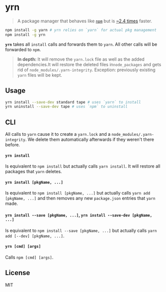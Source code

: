 # yrn

> A package manager that behaves like [`npm`](https://docs.npmjs.com/cli/npm) but is [~2.4 times](https://github.com/pguth/yrn/issues/12) faster.

```bash
npm install -g yarn # yrn relies on `yarn` for actual pkg management
npm install -g yrn
```

**`yrn`** takes all `install` calls and forwards them to `yarn`. All other calls will be forwarded to `npm`.

> **In depth:**  It will remove the `yarn.lock` file as well as the added dependencies.It will restore the deleted files in`node_packages` and gets rid of `node_modules/.yarn-integrity`. Exception: previously existing `yarn` files will be kept.

## Usage

```bash
yrn install --save-dev standard tape # uses `yarn` to install
yrn uninstall --save-dev tape # uses `npm` to uninstall
```

## CLI

All calls to `yarn` cause it to create a `yarn.lock` and a `node_modules/.yarn-integrity`. We delete them automatically afterwards if they weren't there before.

#### `yrn install`

Is equivalent to `npm install` but actually calls `yarn install`. It will restore all packages that `yarn` deletes.

#### `yrn install [pkgName, ...]`

Is equivalent to `npm install [pkgName, ...]` but actually calls `yarn add [pkgName, ...]` and then removes any new `package.json` entries that `yarn` made.

#### `yrn install --save [pkgName, ...]`, `yrn install --save-dev [pkgName, ...]`

Is equivalent to `npm install --save [pkgName, ...]` but actually calls `yarn add [--dev] [pkgName, ...]`.

#### `yrn [cmd] [args]`

Calls `npm [cmd] [args]`.

## License

MIT
